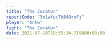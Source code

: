 ```yaml
---
title: "The Curator"
reportCode: "3n1wYpcTb84QrmFj"
player: "Ankw"
fight: "The Curator"
date: 2021-07-18T18:55:34.719000+00:00
---
```


